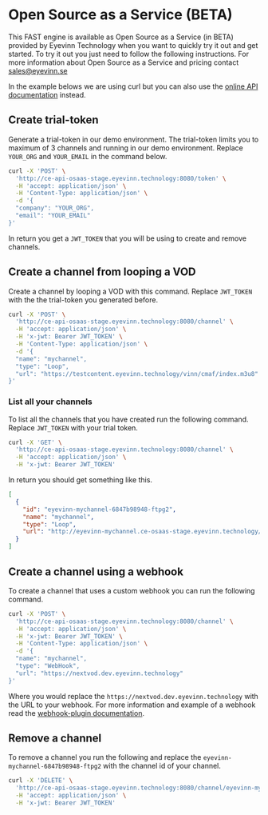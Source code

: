 # Open Source as a Service (BETA)

This FAST engine is available as Open Source as a Service (in BETA) provided by Eyevinn Technology when you want to quickly try it out and get started. To try it out you just need to follow the following instructions. For more information about Open Source as a Service and pricing contact [sales@eyevinn.se](mailto:sales@eyevinn.se)

In the example belows we are using curl but you can also use the [online API documentation](http://ce-api-osaas-stage.eyevinn.technology:8080/docs) instead.

## Create trial-token

Generate a trial-token in our demo environment. The trial-token limits you to maximum of 3 channels and running in our demo environment. Replace `YOUR_ORG` and `YOUR_EMAIL` in the command below.

```bash
curl -X 'POST' \
  'http://ce-api-osaas-stage.eyevinn.technology:8080/token' \
  -H 'accept: application/json' \
  -H 'Content-Type: application/json' \
  -d '{
  "company": "YOUR_ORG",
  "email": "YOUR_EMAIL"
}'
```

In return you get a `JWT_TOKEN` that you will be using to create and remove channels.

## Create a channel from looping a VOD

Create a channel by looping a VOD with this command. Replace `JWT_TOKEN` with the the trial-token you generated before.

```bash
curl -X 'POST' \
  'http://ce-api-osaas-stage.eyevinn.technology:8080/channel' \
  -H 'accept: application/json' \
  -H 'x-jwt: Bearer JWT_TOKEN' \
  -H 'Content-Type: application/json' \
  -d '{
  "name": "mychannel",
  "type": "Loop",
  "url": "https://testcontent.eyevinn.technology/vinn/cmaf/index.m3u8"
}'
```

### List all your channels

To list all the channels that you have created run the following command. Replace `JWT_TOKEN` with your trial token.

```bash
curl -X 'GET' \
  'http://ce-api-osaas-stage.eyevinn.technology:8080/channel' \
  -H 'accept: application/json' \
  -H 'x-jwt: Bearer JWT_TOKEN'
```

In return you should get something like this.

```json
[
  {
    "id": "eyevinn-mychannel-6847b98948-ftpg2",
    "name": "mychannel",
    "type": "Loop",
    "url": "http://eyevinn-mychannel.ce-osaas-stage.eyevinn.technology/channels/hls/master.m3u8"
  }
]
```

## Create a channel using a webhook

To create a channel that uses a custom webhook you can run the following command.

```bash
curl -X 'POST' \
  'http://ce-api-osaas-stage.eyevinn.technology:8080/channel' \
  -H 'accept: application/json' \
  -H 'x-jwt: Bearer JWT_TOKEN' \
  -H 'Content-Type: application/json' \
  -d '{
  "name": "mychannel",
  "type": "WebHook",
  "url": "https://nextvod.dev.eyevinn.technology"
}'
```

Where you would replace the `https://nextvod.dev.eyevinn.technology` with the URL to your webhook. For more information and example of a webhook read the [webhook-plugin documentation](plugins/webhook.md).

## Remove a channel

To remove a channel you run the following and replace the `eyevinn-mychannel-6847b98948-ftpg2` with the channel id of your channel.

```bash
curl -X 'DELETE' \
  'http://ce-api-osaas-stage.eyevinn.technology:8080/channel/eyevinn-mychannel-6847b98948-ftpg2' \
  -H 'accept: application/json' \
  -H 'x-jwt: Bearer JWT_TOKEN'
```
